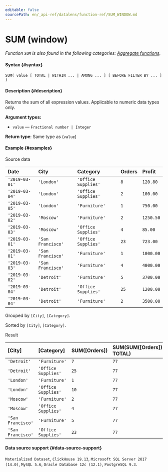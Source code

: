 ```yaml
---
editable: false
sourcePath: en/_api-ref/datalens/function-ref/SUM_WINDOW.md
---
```


# SUM (window)

_Function `SUM` is also found in the following categories: [Aggregate functions](SUM.md)._

#### Syntax {#syntax}


```
SUM( value [ TOTAL | WITHIN ... | AMONG ... ] [ BEFORE FILTER BY ... ] )
```

#### Description {#description}
Returns the sum of all expression values. Applicable to numeric data types only.

**Argument types:**
- `value` — `Fractional number | Integer`


**Return type**: Same type as (`value`)

#### Example {#examples}




Source data

| **Date**       | **City**          | **Category**        | **Orders**   | **Profit**   |
|:---------------|:------------------|:--------------------|:-------------|:-------------|
| `'2019-03-01'` | `'London'`        | `'Office Supplies'` | `8`          | `120.80`     |
| `'2019-03-04'` | `'London'`        | `'Office Supplies'` | `2`          | `100.00`     |
| `'2019-03-05'` | `'London'`        | `'Furniture'`       | `1`          | `750.00`     |
| `'2019-03-02'` | `'Moscow'`        | `'Furniture'`       | `2`          | `1250.50`    |
| `'2019-03-03'` | `'Moscow'`        | `'Office Supplies'` | `4`          | `85.00`      |
| `'2019-03-01'` | `'San Francisco'` | `'Office Supplies'` | `23`         | `723.00`     |
| `'2019-03-01'` | `'San Francisco'` | `'Furniture'`       | `1`          | `1000.00`    |
| `'2019-03-03'` | `'San Francisco'` | `'Furniture'`       | `4`          | `4000.00`    |
| `'2019-03-02'` | `'Detroit'`       | `'Furniture'`       | `5`          | `3700.00`    |
| `'2019-03-04'` | `'Detroit'`       | `'Office Supplies'` | `25`         | `1200.00`    |
| `'2019-03-04'` | `'Detroit'`       | `'Furniture'`       | `2`          | `3500.00`    |

Grouped by `[City]`, `[Category]`.

Sorted by `[City]`, `[Category]`.

Result

| **[City]**        | **[Category]**      | **SUM([Orders])**   | **SUM(SUM([Orders]) TOTAL)**   | **SUM(SUM([Orders]) WITHIN [City])**   | **SUM(SUM([Orders]) AMONG [City])**   |
|:------------------|:--------------------|:--------------------|:-------------------------------|:---------------------------------------|:--------------------------------------|
| `'Detroit'`       | `'Furniture'`       | `7`                 | `77`                           | `32`                                   | `15`                                  |
| `'Detroit'`       | `'Office Supplies'` | `25`                | `77`                           | `32`                                   | `62`                                  |
| `'London'`        | `'Furniture'`       | `1`                 | `77`                           | `11`                                   | `15`                                  |
| `'London'`        | `'Office Supplies'` | `10`                | `77`                           | `11`                                   | `62`                                  |
| `'Moscow'`        | `'Furniture'`       | `2`                 | `77`                           | `6`                                    | `15`                                  |
| `'Moscow'`        | `'Office Supplies'` | `4`                 | `77`                           | `6`                                    | `62`                                  |
| `'San Francisco'` | `'Furniture'`       | `5`                 | `77`                           | `28`                                   | `15`                                  |
| `'San Francisco'` | `'Office Supplies'` | `23`                | `77`                           | `28`                                   | `62`                                  |




#### Data source support {#data-source-support}

`Materialized Dataset`, `ClickHouse 19.13`, `Microsoft SQL Server 2017 (14.0)`, `MySQL 5.6`, `Oracle Database 12c (12.1)`, `PostgreSQL 9.3`.
